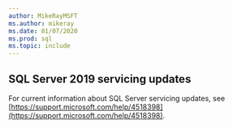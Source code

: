 ```yaml
---
author: MikeRayMSFT
ms.author: mikeray
ms.date: 01/07/2020
ms.prod: sql
ms.topic: include
---
```

## SQL Server 2019 servicing updates

For current information about SQL Server servicing updates, see [https://support.microsoft.com/help/4518398](https://support.microsoft.com/help/4518398).

